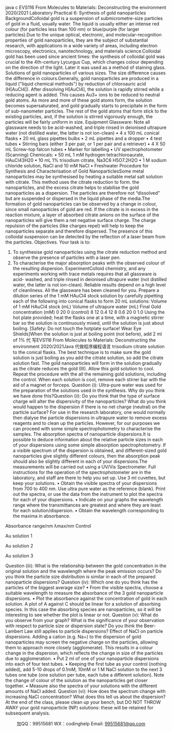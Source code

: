 java c
EVS116   From   Molecules   to   Materials:   Deconstructing the environment
2020/2021
Laboratory   Practical 6: Synthesis of gold   nanoparticles
BackgroundColloidal   gold   is   a   suspension   of   submicrometre-size   particles   of   gold   in   a   fluid,   usually   water.   The   liquid   is   usually   either   an   intense   red   colour   (for   particles   less than   100   nm) or   blue/purple   (for   larger   particles).Due to the unique optical, electronic, and molecular-recognition   properties of gold nanoparticles, they are the subject of substantial   research,   with   applications   in   a   wide   variety   of   areas,   including   electron   microscopy, electronics,   nanotechnology, and   materials science.Colloidal gold has been used since ancient times:      the synthesis      of   colloidal gold was crucial to the 4th-century      Lycurgus      Cup,      which   changes   colour   depending on the   direction of the   light.   Later   it was   used   as a   method of   staining   glass.
   Solutions of gold   nanoparticles of   various sizes. The size   difference         causes the difference   in colours.Generally,    gold    nanoparticles      are      produced      in      a      liquid      ("liquid      chemical      methods")       by      reduction    of   chloroauric   acid   (H[AuCl4]).    After   dissolving   H[AuCl4], the   solution   is   rapidly   stirred while   a   reducing   agent   is   added.   This   causes   Au3+       ions   to   be   reduced   to   neutral   gold   atoms.       As   more   and   more   of   these   gold   atoms   form, the   solution   becomes   supersaturated,   and   gold   gradually   starts to   precipitate   in the   form   of   sub-nanometer   particles.   The   rest   of   the   gold   atoms   that   form   stick   to   the   existing   particles,   and,   if   the   solution   is stirred vigorously enough, the   particles will   be fairly   uniform   in   size.
Equipment
Glassware:
Note all glassware   needs to   be acid-washed, and triple   rinsed   in   deionised   ultrapure   water   (not   distilled   water, the   latter   is   not   ion-clean)
•            4 x   100   mL conical   flasks
•            20   mL glass   pipettes    bulbs
•            2   mL   pipettes and a   dropper
•            4 test   tubes
•          Stirring   bars   (either   3   per   pair, or   1   per   pair   and   a   retriever)
•          4   X   50   mL   Screw-top   falcon tubes
•            Marker for   labelling
•            UV spectrophotometer   (Scanning)
Chemicals:
•          50   mL   1   mM   hydrogen tetrachloroaurate,   HAuCl43H20
•            10   mL   1% trisodium citrate,   Na3C6   H5O7.2H2O
•          1   M   sodium   chloride   solution,   NaCl   and   10   mM   NaCl
•            Freshwater
Procedure for Synthesis and Characterisation of Gold NanoparticlesSome   metal   nanoparticles   may   be   synthesised   by   heating   a   suitable   metal   salt   solution   with   citrate.   This   method   uses the citrate   reduction to form. the   nanoparticles,   and   the   excess   citrate   helps   to   stabilise the   gold    nanoparticles   as    a   dispersion.   The    particles    are    therefore    not   “dissolved”    but    are    suspended    or   dispersed   in the   liquid   phase of the   media.The   formation   of   gold   nanoparticles   can   be   observed   by   a   change   in   colour,   since   small   nanoparticles   of   gold   are   red.   If   the   citrate   is   in   excess   in   the   reaction   mixture,   a   layer   of   absorbed   citrate   anions   on   the   surface   of   the   nanoparticles   will   give   them   a   net   negative   surface   charge.   The   charge   repulsion   of   the   particles   (like   charges   repel)   will   help   to   keep   the   nanoparticles   separate   and   therefore   dispersed.   The   presence of this colloidal suspension can   be   detected   by the   reflection   of   a   laser   beam   from   the   particles.
Objectives.
Your task   is to:
1. To synthesise gold   nanoparticles   using the citrate   reduction   method and   observe   the   presence   of   particles with a   laser   pen.
2. To characterise the   major absorption   peaks with the   observed   colour   of the   resulting   dispersion.
ExperimentColloid   chemistry,   and   any   experiments   working   with   trace    metals    requires   that    all   glassware    is    acid-   washed,   and   triple   rinsed   in   deionised   ultrapure   water   (not   distilled   water,   the   latter   is   not   ion-clean).   Reliable   results depend on a   high   level of cleanliness.    All the   glassware   has   been   cleaned   for   you.
Prepare   a   dilution   series   of   the   1   mM   HAuCl4      stock   solution   by   carefully   pipetting   each   of   the   following   into   conical flasks to form   20   mL solutions:
Volume of   1   mM   HAuCl4    stock
(mL)
Volume of ultrapure water
(mL)
Final Gold concentration   (mM)
0
20
0   (control)
8
12
0.4
12
8
0.6
20
0
1.0
Using   the   hot   plate   provided;   heat   the   flasks   one   at   a   time,   with   a   magnetic   stirrer   bar   so   the   solution   is   continuously   mixed,   until the solution   is just   about   boiling.
[Safety:   Do   not touch the hotplate surface! Wear   Eye Shields]When   the   solution   is   just   at   boiling   point   (not   before),   add   2   ml   of   1%  代 写EVS116 From Molecules to Materials: Deconstructing the environment  2020/2021Java
代做程序编程语言 trisodium   citrate   solution   to   the   conical   flasks.   The   best   technique   is   to   make   sure   the   gold   solution   is   just   boiling   as   you   add   the   citrate   solution,   so   add the   citrate   solution fast.    The gold   nanoparticles   will   form   in   the   solution   gradually   as the   citrate   reduces the gold   (III).
Allow this gold solution to   cool.
Repeat the   procedure with the all the   remaining gold solutions,   including the   control.      When   each   solution   is cool,   remove each stirrer   bar   with the   aid   of   a   magnet   or forceps.
Question   (i):   Ultra-pure   water   was   used   for   the preparation   of the solutions   used in   the synthesis.   Why do   you   think   we have done   this?Question   (ii):   Do   you   think   that   the   type   of   surface   charge   will   alter   the   dispersivity   of the   nanoparticles?   What   do   you   think    would   happen    to    the   dispersion   if   there   is   no   net   charge    (neutral)   on   the   particle   surface?
For   use   in the   research   laboratory, one would   normally then dialyse the   particle   dispersions   in   ultrapure   water to   remove excess   reagents and to clean   up the   particles.   However,   for   our   purposes   we   can proceed with some simple spectrophotometry to characterise the   samples.
The absorption spectra of nanoparticle dispersions.It   is   possible   to   deduce   information   about   the   relative   particle   sizes   in   each   of   your   dispersions   using   some   simple   absorption   spectrophotometry.   If   a visible   spectrum   of the   dispersion   is   obtained,   and   different-sized   gold   nanoparticles give slightly   different   colours, then the   absorption   peak should   also   be   slightly   different   in   each of your dispersions.The   measurements   will   be   carried   out   using   a   UV/Vis   Spectrometer.       Full   instructions   for   the   operation   of   the   spectrophotometer   are   in   the   laboratory,   and   staff   are   there   to   help   you   set   up.   Use   3   ml   cuvettes,   but   keep your solutions.
•                            Obtain    the    visible    spectra    of    your    dispersions   from      700 to   400    nm.    Use    ultra    pure    water    as    the   reference   (blank).   Print   out the   spectra,   or   use   the   data   from   the   instrument   to   plot   the   spectra   for   each of your dispersions.
•                            Indicate    on   your    graphs    the   wavelength    range   where   the   transmittances   are   greatest   and   where   they are   least for each solution/dispersion.
•                            Obtain the wavelength corresponding to the   maxima   in absorbance.
   
Absorbance   range/nm
λmax/nm
Control
   
   
Au solution 1
   
   
Au solution 2
   
   
Au solution 3
   
   Question   (iii):    What   is    the    relationship   between   the   gold   concentration   in   the   original   solution   and   the   wavelength   where   the peak   emission occurs?   Do you   think   the particle size   distribution   is similar in   each   of   the prepared nanoparticle dispersions?
Question (iv):   Which one do you think has the particles of   the biggest   average size?
•                            From    the    visible    spectra,    choose    a   suitable   wavelength   to    measure   the   absorbance   of   the   3   gold   nanoparticle dispersions.
•                            Plot the   absorbance   against the   concentration   of gold   in   each   solution.
A plot of   A against C should   be   linear for a   solution   of absorbing   species.      In   this   case   the   absorbing   species   are   nanoparticles, so   it will be interesting to see whether the   plot is   linear or   not.
Question   (v):   What do you observe   from your graph?   What is   the significance of   your   observation   with   respect   to particle size or dispersion state? Do you think the Beer-Lambert Law still applies to particle dispersions?
Effect of NaCl   on   particle dispersions.
Adding a cation   (e.g.   Na+) to the dispersion   of gold   nanoparticles   may   screen the   negative   charge   on   the   particles, allowing them to approach   more closely   (agglomerate). This   results   in   a   colour   change   in the dispersion, which   reflects the change   in size of the   particles due   to   agglomeration.
•          Put   2   ml of   one   of your   nanoparticle   dispersions   into   each   of   four   test   tubes.
•          Keeping   the   first   tube   as   your   control   (nothing   added),   add   5-10   drops   of   0.1mM,   10mM   or    1    M   NaCl solution to the   next   3 tubes   one tube   (one   solution   per tube,   each   tube   a   different   solution).   Note the change of colour of the solution   as   the   nanoparticles   get   closer   together.
•          Measure   also the spectra   of your solutions with the different   amounts   of   NaCl   added.
Question (vi): How does the spectrum change with increasing NaCl   concentration?      What   does   this   tell   us   about   the dispersion?
At   the   end   of   the   class,   please   clean   up   your   bench,   but   DO   NOT   THROW   AWAY   your   gold   nanoparticle   (NP) solutions:    these will   be   retained for subsequent analysis.





         
加QQ：99515681  WX：codinghelp  Email: 99515681@qq.com
